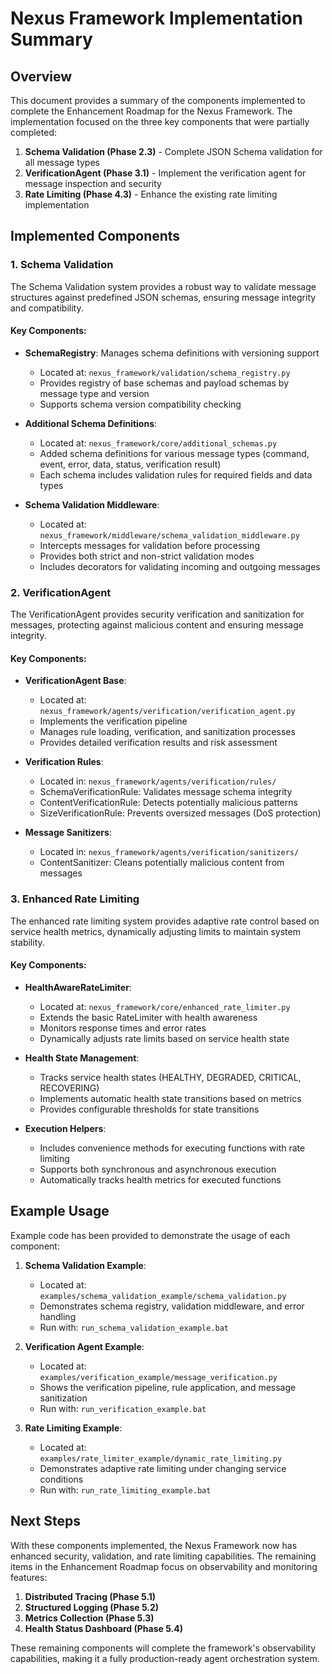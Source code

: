 # Nexus Framework Implementation Summary

## Overview

This document provides a summary of the components implemented to complete the Enhancement Roadmap for the Nexus Framework. The implementation focused on the three key components that were partially completed:

1. **Schema Validation (Phase 2.3)** - Complete JSON Schema validation for all message types
2. **VerificationAgent (Phase 3.1)** - Implement the verification agent for message inspection and security
3. **Rate Limiting (Phase 4.3)** - Enhance the existing rate limiting implementation

## Implemented Components

### 1. Schema Validation

The Schema Validation system provides a robust way to validate message structures against predefined JSON schemas, ensuring message integrity and compatibility.

#### Key Components:

- **SchemaRegistry**: Manages schema definitions with versioning support
  - Located at: `nexus_framework/validation/schema_registry.py`
  - Provides registry of base schemas and payload schemas by message type and version
  - Supports schema version compatibility checking

- **Additional Schema Definitions**:
  - Located at: `nexus_framework/core/additional_schemas.py`
  - Added schema definitions for various message types (command, event, error, data, status, verification result)
  - Each schema includes validation rules for required fields and data types

- **Schema Validation Middleware**:
  - Located at: `nexus_framework/middleware/schema_validation_middleware.py`
  - Intercepts messages for validation before processing
  - Provides both strict and non-strict validation modes
  - Includes decorators for validating incoming and outgoing messages

### 2. VerificationAgent

The VerificationAgent provides security verification and sanitization for messages, protecting against malicious content and ensuring message integrity.

#### Key Components:

- **VerificationAgent Base**:
  - Located at: `nexus_framework/agents/verification/verification_agent.py`
  - Implements the verification pipeline
  - Manages rule loading, verification, and sanitization processes
  - Provides detailed verification results and risk assessment

- **Verification Rules**:
  - Located in: `nexus_framework/agents/verification/rules/`
  - SchemaVerificationRule: Validates message schema integrity
  - ContentVerificationRule: Detects potentially malicious patterns
  - SizeVerificationRule: Prevents oversized messages (DoS protection)

- **Message Sanitizers**:
  - Located in: `nexus_framework/agents/verification/sanitizers/`
  - ContentSanitizer: Cleans potentially malicious content from messages

### 3. Enhanced Rate Limiting

The enhanced rate limiting system provides adaptive rate control based on service health metrics, dynamically adjusting limits to maintain system stability.

#### Key Components:

- **HealthAwareRateLimiter**:
  - Located at: `nexus_framework/core/enhanced_rate_limiter.py`
  - Extends the basic RateLimiter with health awareness
  - Monitors response times and error rates
  - Dynamically adjusts rate limits based on service health state

- **Health State Management**:
  - Tracks service health states (HEALTHY, DEGRADED, CRITICAL, RECOVERING)
  - Implements automatic health state transitions based on metrics
  - Provides configurable thresholds for state transitions

- **Execution Helpers**:
  - Includes convenience methods for executing functions with rate limiting
  - Supports both synchronous and asynchronous execution
  - Automatically tracks health metrics for executed functions

## Example Usage

Example code has been provided to demonstrate the usage of each component:

1. **Schema Validation Example**:
   - Located at: `examples/schema_validation_example/schema_validation.py`
   - Demonstrates schema registry, validation middleware, and error handling
   - Run with: `run_schema_validation_example.bat`

2. **Verification Agent Example**:
   - Located at: `examples/verification_example/message_verification.py`
   - Shows the verification pipeline, rule application, and message sanitization
   - Run with: `run_verification_example.bat`

3. **Rate Limiting Example**:
   - Located at: `examples/rate_limiter_example/dynamic_rate_limiting.py`
   - Demonstrates adaptive rate limiting under changing service conditions
   - Run with: `run_rate_limiting_example.bat`

## Next Steps

With these components implemented, the Nexus Framework now has enhanced security, validation, and rate limiting capabilities. The remaining items in the Enhancement Roadmap focus on observability and monitoring features:

1. **Distributed Tracing (Phase 5.1)**
2. **Structured Logging (Phase 5.2)**
3. **Metrics Collection (Phase 5.3)**
4. **Health Status Dashboard (Phase 5.4)**

These remaining components will complete the framework's observability capabilities, making it a fully production-ready agent orchestration system.
